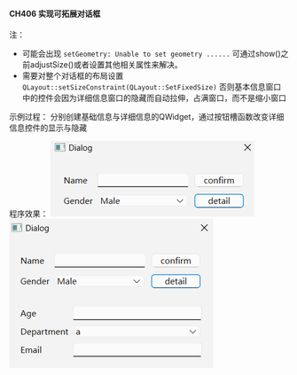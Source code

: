 #### CH406 实现可拓展对话框

注：
* 可能会出现
`setGeometry: Unable to set geometry ......`
可通过show()之前adjustSize()或者设置其他相关属性来解决。
* 需要对整个对话框的布局设置
`QLayout::setSizeConstraint(QLayout::SetFixedSize)`
否则基本信息窗口中的控件会因为详细信息窗口的隐藏而自动拉伸，占满窗口，而不是缩小窗口

示例过程：
分别创建基础信息与详细信息的QWidget，通过按钮槽函数改变详细信息控件的显示与隐藏

程序效果：
![](./demo1.png)
![](./demo2.png)